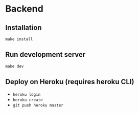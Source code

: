# Backend

## Installation
``make install``

## Run development server
``make dev``

## Deploy on Heroku (requires heroku CLI)
* ```heroku login```
* ```heroku create```
* ```git push heroku master```